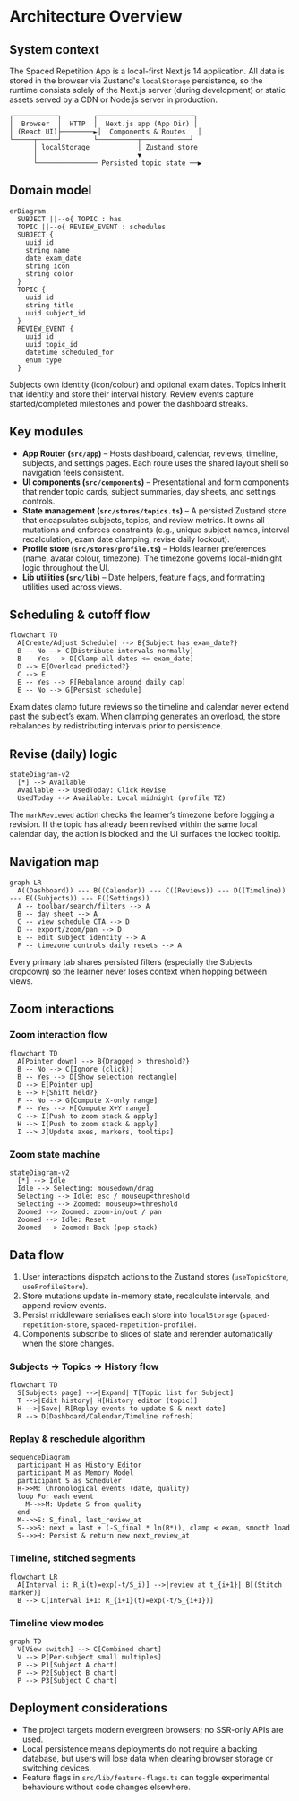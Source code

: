 # Architecture Overview

## System context

The Spaced Repetition App is a local-first Next.js 14 application. All data is stored in the browser via Zustand's `localStorage` persistence, so the runtime consists solely of the Next.js server (during development) or static assets served by a CDN or Node.js server in production.

```
┌───────────┐        ┌────────────────────────┐
│  Browser  │  HTTP  │  Next.js app (App Dir) │
│ (React UI)├────────►│  Components & Routes   │
└─────┬─────┘        └──────────┬────────────┘
      │ localStorage            │ Zustand store
      │                         ▼
      └─────────────── Persisted topic state ──▶
```

## Domain model

```mermaid
erDiagram
  SUBJECT ||--o{ TOPIC : has
  TOPIC ||--o{ REVIEW_EVENT : schedules
  SUBJECT {
    uuid id
    string name
    date exam_date
    string icon
    string color
  }
  TOPIC {
    uuid id
    string title
    uuid subject_id
  }
  REVIEW_EVENT {
    uuid id
    uuid topic_id
    datetime scheduled_for
    enum type
  }
```

Subjects own identity (icon/colour) and optional exam dates. Topics inherit that identity and store their interval history. Review events capture started/completed milestones and power the dashboard streaks.

## Key modules

- **App Router (`src/app`)** – Hosts dashboard, calendar, reviews, timeline, subjects, and settings pages. Each route uses the shared layout shell so navigation feels consistent.
- **UI components (`src/components`)** – Presentational and form components that render topic cards, subject summaries, day sheets, and settings controls.
- **State management (`src/stores/topics.ts`)** – A persisted Zustand store that encapsulates subjects, topics, and review metrics. It owns all mutations and enforces constraints (e.g., unique subject names, interval recalculation, exam date clamping, revise daily lockout).
- **Profile store (`src/stores/profile.ts`)** – Holds learner preferences (name, avatar colour, timezone). The timezone governs local-midnight logic throughout the UI.
- **Lib utilities (`src/lib`)** – Date helpers, feature flags, and formatting utilities used across views.

## Scheduling & cutoff flow

```mermaid
flowchart TD
  A[Create/Adjust Schedule] --> B{Subject has exam_date?}
  B -- No --> C[Distribute intervals normally]
  B -- Yes --> D[Clamp all dates <= exam_date]
  D --> E{Overload predicted?}
  C --> E
  E -- Yes --> F[Rebalance around daily cap]
  E -- No --> G[Persist schedule]
```

Exam dates clamp future reviews so the timeline and calendar never extend past the subject’s exam. When clamping generates an overload, the store rebalances by redistributing intervals prior to persistence.

## Revise (daily) logic

```mermaid
stateDiagram-v2
  [*] --> Available
  Available --> UsedToday: Click Revise
  UsedToday --> Available: Local midnight (profile TZ)
```

The `markReviewed` action checks the learner’s timezone before logging a revision. If the topic has already been revised within the same local calendar day, the action is blocked and the UI surfaces the locked tooltip.

## Navigation map

```mermaid
graph LR
  A((Dashboard)) --- B((Calendar)) --- C((Reviews)) --- D((Timeline)) --- E((Subjects)) --- F((Settings))
  A -- toolbar/search/filters --> A
  B -- day sheet --> A
  C -- view schedule CTA --> D
  D -- export/zoom/pan --> D
  E -- edit subject identity --> A
  F -- timezone controls daily resets --> A
```

Every primary tab shares persisted filters (especially the Subjects dropdown) so the learner never loses context when hopping between views.

## Zoom interactions

### Zoom interaction flow

```mermaid
flowchart TD
  A[Pointer down] --> B{Dragged > threshold?}
  B -- No --> C[Ignore (click)]
  B -- Yes --> D[Show selection rectangle]
  D --> E[Pointer up]
  E --> F{Shift held?}
  F -- No --> G[Compute X-only range]
  F -- Yes --> H[Compute X+Y range]
  G --> I[Push to zoom stack & apply]
  H --> I[Push to zoom stack & apply]
  I --> J[Update axes, markers, tooltips]
```

### Zoom state machine

```mermaid
stateDiagram-v2
  [*] --> Idle
  Idle --> Selecting: mousedown/drag
  Selecting --> Idle: esc / mouseup<threshold
  Selecting --> Zoomed: mouseup>=threshold
  Zoomed --> Zoomed: zoom-in/out / pan
  Zoomed --> Idle: Reset
  Zoomed --> Zoomed: Back (pop stack)
```

## Data flow

1. User interactions dispatch actions to the Zustand stores (`useTopicStore`, `useProfileStore`).
2. Store mutations update in-memory state, recalculate intervals, and append review events.
3. Persist middleware serialises each store into `localStorage` (`spaced-repetition-store`, `spaced-repetition-profile`).
4. Components subscribe to slices of state and rerender automatically when the store changes.

### Subjects → Topics → History flow

```mermaid
flowchart TD
  S[Subjects page] -->|Expand| T[Topic list for Subject]
  T -->|Edit history| H[History editor (topic)]
  H -->|Save| R[Replay events to update S & next date]
  R --> D[Dashboard/Calendar/Timeline refresh]
```

### Replay & reschedule algorithm

```mermaid
sequenceDiagram
  participant H as History Editor
  participant M as Memory Model
  participant S as Scheduler
  H->>M: Chronological events (date, quality)
  loop For each event
    M-->>M: Update S from quality
  end
  M-->>S: S_final, last_review_at
  S-->>S: next = last + (-S_final * ln(R*)), clamp ≤ exam, smooth load
  S-->>H: Persist & return new next_review_at
```

### Timeline, stitched segments

```mermaid
flowchart LR
  A[Interval i: R_i(t)=exp(-t/S_i)] -->|review at t_{i+1}| B[(Stitch marker)]
  B --> C[Interval i+1: R_{i+1}(t)=exp(-t/S_{i+1})]
```

### Timeline view modes

```mermaid
graph TD
  V[View switch] --> C[Combined chart]
  V --> P[Per-subject small multiples]
  P --> P1[Subject A chart]
  P --> P2[Subject B chart]
  P --> P3[Subject C chart]
```

## Deployment considerations

- The project targets modern evergreen browsers; no SSR-only APIs are used.
- Local persistence means deployments do not require a backing database, but users will lose data when clearing browser storage or switching devices.
- Feature flags in `src/lib/feature-flags.ts` can toggle experimental behaviours without code changes elsewhere.
